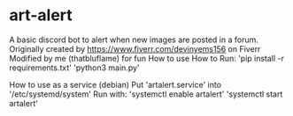 # art-alert
A basic discord bot to alert when new images are posted in a forum.
Originally created by https://www.fiverr.com/devinyems156 on Fiverr
Modified by me (thatbluflame) for fun
How to use
How to Run: 
'pip install -r requirements.txt'
'python3 main.py'

How to use as a service (debian)
Put 'artalert.service' into '/etc/systemd/system'
Run with: 
'systemctl enable artalert'
'systemctl start artalert'
